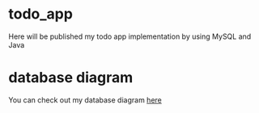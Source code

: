 # todo_app

Here will be published my todo app implementation by using MySQL and Java

# database diagram

You can check out my database diagram <a href="https://github.com/rmendigaliuly/todo_app/blob/master/Database_diagram.png">here</a> 
